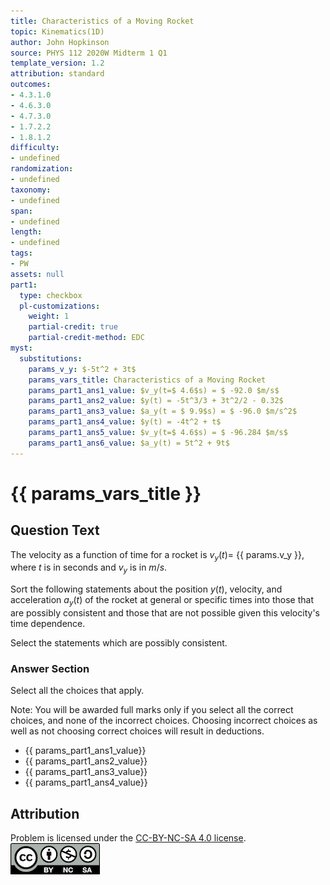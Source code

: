 ```yaml
---
title: Characteristics of a Moving Rocket
topic: Kinematics(1D)
author: John Hopkinson
source: PHYS 112 2020W Midterm 1 Q1
template_version: 1.2
attribution: standard
outcomes:
- 4.3.1.0
- 4.6.3.0
- 4.7.3.0
- 1.7.2.2
- 1.8.1.2
difficulty:
- undefined
randomization:
- undefined
taxonomy:
- undefined
span:
- undefined
length:
- undefined
tags:
- PW
assets: null
part1:
  type: checkbox
  pl-customizations:
    weight: 1
    partial-credit: true
    partial-credit-method: EDC
myst:
  substitutions:
    params_v_y: $-5t^2 + 3t$
    params_vars_title: Characteristics of a Moving Rocket
    params_part1_ans1_value: $v_y(t=$ 4.6$s) = $ -92.0 $m/s$
    params_part1_ans2_value: $y(t) = -5t^3/3 + 3t^2/2 - 0.32$
    params_part1_ans3_value: $a_y(t = $ 9.9$s) = $ -96.0 $m/s^2$
    params_part1_ans4_value: $y(t) = -4t^2 + t$
    params_part1_ans5_value: $v_y(t=$ 4.6$s) = $ -96.284 $m/s$
    params_part1_ans6_value: $a_y(t) = 5t^2 + 9t$
---
```

# {{ params_vars_title }}

## Question Text

The velocity as a function of time for a rocket is $v_y(t) =$ {{ params.v_y }}, where $t$ is in seconds and $v_y$ is in $m/s$.

Sort the following statements about the position $y(t)$, velocity, and acceleration $a_y(t)$ of the rocket at general or specific times into those that are possibly consistent and those that are not possible given this velocity's time dependence.

Select the statements which are possibly consistent.

### Answer Section

Select all the choices that apply.

Note: You will be awarded full marks only if you select all the correct choices, and none of the incorrect choices. Choosing incorrect choices as well as not choosing correct choices will result in deductions.

- {{ params_part1_ans1_value}}
- {{ params_part1_ans2_value}}
- {{ params_part1_ans3_value}}
- {{ params_part1_ans4_value}}

## Attribution

Problem is licensed under the [CC-BY-NC-SA 4.0 license](https://creativecommons.org/licenses/by-nc-sa/4.0/).<br> ![The Creative Commons 4.0 license requiring attribution-BY, non-commercial-NC, and share-alike-SA license.](https://raw.githubusercontent.com/firasm/bits/master/by-nc-sa.png)